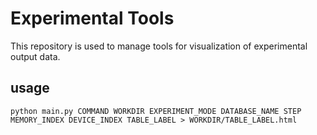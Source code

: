 # Experimental Tools
This repository is used to manage tools for visualization of experimental output data.

## usage
```
python main.py COMMAND WORKDIR EXPERIMENT_MODE DATABASE_NAME STEP MEMORY_INDEX DEVICE_INDEX TABLE_LABEL > WORKDIR/TABLE_LABEL.html
```
